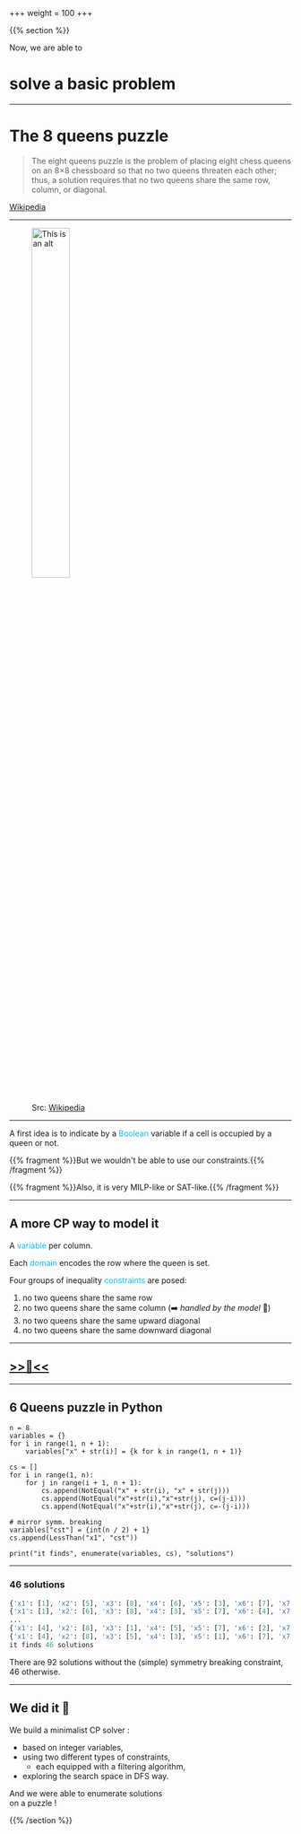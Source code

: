 +++
weight = 100
+++

{{% section %}}

Now, we are able to
# solve a basic problem

---

<h1>The 8 queens puzzle</h1>

<blockquote>The eight queens puzzle is the problem of placing eight chess queens on an 8×8  chessboard so that no two queens threaten each other;  thus, a solution requires that no two queens share the same row, column, or diagonal.</blockquote>

[Wikipedia](https://en.wikipedia.org/wiki/Eight_queens_puzzle)

---

<figure>
    <img src="/images/tinytiny/nqueens/8queens.png" alt="This is an alt" width="40%" >
    <figcaption>Src: <a href="https://en.wikipedia.org/wiki/Eight_queens_puzzle">Wikipedia</a></figcaption>
</figure>


---

A first idea is to indicate by a <span style="color:deepskyblue;">Boolean</span> variable if a cell is occupied by a queen or not.

{{% fragment %}}But we wouldn't be able to use our constraints.{{% /fragment %}}

{{% fragment %}}Also, it is very MILP-like or SAT-like.{{% /fragment %}}

---

## A more CP way to model it

A <span style="color:deepskyblue;">variable</span> per column.

Each <span style="color:deepskyblue;">domain</span> encodes the row where the queen is set.

Four groups of inequality <span style="color:deepskyblue;">constraints</span> are posed:
1. no two queens share the same row
2. no two queens share the same column (➡️ _handled by the model_ 🤘)
3. no two queens share the same upward diagonal
4. no two queens share the same downward diagonal

---

<h2><a href="https://moodle.caseine.org/mod/vpl/view.php?id=69930" target="_blank" rel="noopener noreferrer"> >>🥛<<</a></h2>



---

## 6 Queens puzzle in Python

```python{2-4|6-11|13-15|17}
n = 8
variables = {}
for i in range(1, n + 1):
    variables["x" + str(i)] = {k for k in range(1, n + 1)}

cs = []
for i in range(1, n):
    for j in range(i + 1, n + 1):
        cs.append(NotEqual("x" + str(i), "x" + str(j)))
        cs.append(NotEqual("x"+str(i),"x"+str(j), c=(j-i)))
        cs.append(NotEqual("x"+str(i),"x"+str(j), c=-(j-i)))

# mirror symm. breaking
variables["cst"] = {int(n / 2) + 1}
cs.append(LessThan("x1", "cst"))

print("it finds", enumerate(variables, cs), "solutions")
```
---

### 46 solutions

```python
{'x1': [1], 'x2': [5], 'x3': [8], 'x4': [6], 'x5': [3], 'x6': [7], 'x7': [2], 'x8': [4], 'cst': [5]}
{'x1': [1], 'x2': [6], 'x3': [8], 'x4': [3], 'x5': [7], 'x6': [4], 'x7': [2], 'x8': [5], 'cst': [5]}
...
{'x1': [4], 'x2': [8], 'x3': [1], 'x4': [5], 'x5': [7], 'x6': [2], 'x7': [6], 'x8': [3], 'cst': [5]}
{'x1': [4], 'x2': [8], 'x3': [5], 'x4': [3], 'x5': [1], 'x6': [7], 'x7': [2], 'x8': [6], 'cst': [5]}
it finds 46 solutions
```

There are 92 solutions without the (simple) symmetry breaking constraint, 46 otherwise.

---

## We did it 🍾
We build a minimalist CP solver :
- based on integer variables,
- using two different types of constraints,
    - each equipped with a filtering algorithm,
- exploring the search space in DFS way.

And we were able to enumerate solutions</br>
on a puzzle !

{{% /section %}}
